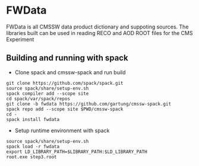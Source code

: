 # FWData

FWData is all CMSSW data product dictionary and suppoting sources. The libraries built can be used in reading RECO and AOD ROOT files for the CMS Experiment

## Building and running with spack

- Clone spack and cmssw-spack and run build
```
git clone https://github.com/spack/spack.git
source spack/share/setup-env.sh
spack compiler add --scope site
cd spack/var/spack/repos
git clone -b fwdata https://github.com/gartung/cmssw-spack.git
spack repo add --scope site $PWD/cmssw-spack
cd -
spack install fwdata
```

- Setup runtime environment with spack
```
source spack/share/setup-env.sh
spack load -r fwdata
export LD_LIBRARY_PATH=$LIBRARY_PATH:$LD_LIBRARY_PATH
root.exe step3.root
```
